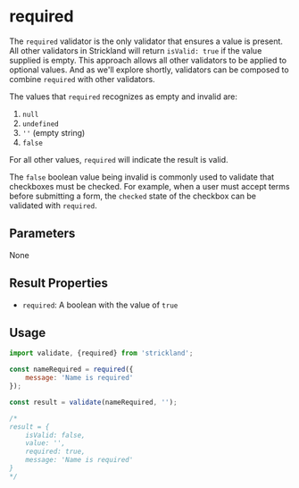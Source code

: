 # required

The `required` validator is the only validator that ensures a value is present. All other validators in Strickland will return `isValid: true` if the value supplied is empty. This approach allows all other validators to be applied to optional values. And as we'll explore shortly, validators can be composed to combine `required` with other validators.

The values that `required` recognizes as empty and invalid are:

1. `null`
1. `undefined`
1. `''` (empty string)
1. `false`

For all other values, `required` will indicate the result is valid.

The `false` boolean value being invalid is commonly used to validate that checkboxes must be checked. For example, when a user must accept terms before submitting a form, the `checked` state of the checkbox can be validated with `required`.

## Parameters

None

## Result Properties

* `required`: A boolean with the value of `true`

## Usage

``` jsx
import validate, {required} from 'strickland';

const nameRequired = required({
    message: 'Name is required'
});

const result = validate(nameRequired, '');

/*
result = {
    isValid: false,
    value: '',
    required: true,
    message: 'Name is required'
}
*/
```
